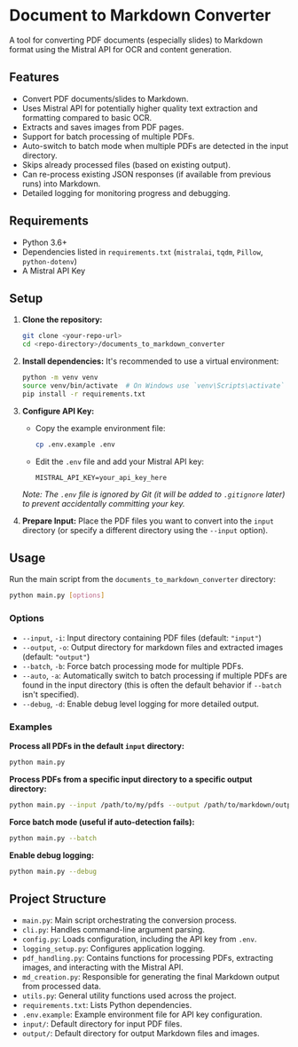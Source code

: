 # Document to Markdown Converter

A tool for converting PDF documents (especially slides) to Markdown format using the Mistral API for OCR and content generation.

## Features

-   Convert PDF documents/slides to Markdown.
-   Uses Mistral API for potentially higher quality text extraction and formatting compared to basic OCR.
-   Extracts and saves images from PDF pages.
-   Support for batch processing of multiple PDFs.
-   Auto-switch to batch mode when multiple PDFs are detected in the input directory.
-   Skips already processed files (based on existing output).
-   Can re-process existing JSON responses (if available from previous runs) into Markdown.
-   Detailed logging for monitoring progress and debugging.

## Requirements

-   Python 3.6+
-   Dependencies listed in `requirements.txt` (`mistralai`, `tqdm`, `Pillow`, `python-dotenv`)
-   A Mistral API Key

## Setup

1.  **Clone the repository:**
    ```bash
    git clone <your-repo-url>
    cd <repo-directory>/documents_to_markdown_converter
    ```
2.  **Install dependencies:**
    It's recommended to use a virtual environment:
    ```bash
    python -m venv venv
    source venv/bin/activate  # On Windows use `venv\Scripts\activate`
    pip install -r requirements.txt
    ```
3.  **Configure API Key:**
    -   Copy the example environment file:
        ```bash
        cp .env.example .env
        ```
    -   Edit the `.env` file and add your Mistral API key:
        ```
        MISTRAL_API_KEY=your_api_key_here
        ```
    *Note: The `.env` file is ignored by Git (it will be added to `.gitignore` later) to prevent accidentally committing your key.*

4.  **Prepare Input:**
    Place the PDF files you want to convert into the `input` directory (or specify a different directory using the `--input` option).

## Usage

Run the main script from the `documents_to_markdown_converter` directory:

```bash
python main.py [options]
```

### Options

-   `--input`, `-i`: Input directory containing PDF files (default: `"input"`)
-   `--output`, `-o`: Output directory for markdown files and extracted images (default: `"output"`)
-   `--batch`, `-b`: Force batch processing mode for multiple PDFs.
-   `--auto`, `-a`: Automatically switch to batch processing if multiple PDFs are found in the input directory (this is often the default behavior if `--batch` isn't specified).
-   `--debug`, `-d`: Enable debug level logging for more detailed output.

### Examples

**Process all PDFs in the default `input` directory:**
```bash
python main.py
```

**Process PDFs from a specific input directory to a specific output directory:**
```bash
python main.py --input /path/to/my/pdfs --output /path/to/markdown/output
```

**Force batch mode (useful if auto-detection fails):**
```bash
python main.py --batch
```

**Enable debug logging:**
```bash
python main.py --debug
```

## Project Structure

-   `main.py`: Main script orchestrating the conversion process.
-   `cli.py`: Handles command-line argument parsing.
-   `config.py`: Loads configuration, including the API key from `.env`.
-   `logging_setup.py`: Configures application logging.
-   `pdf_handling.py`: Contains functions for processing PDFs, extracting images, and interacting with the Mistral API.
-   `md_creation.py`: Responsible for generating the final Markdown output from processed data.
-   `utils.py`: General utility functions used across the project.
-   `requirements.txt`: Lists Python dependencies.
-   `.env.example`: Example environment file for API key configuration.
-   `input/`: Default directory for input PDF files.
-   `output/`: Default directory for output Markdown files and images.